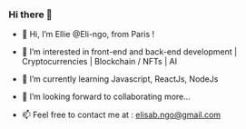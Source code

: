 ### Hi there 👋

<!--
**Eli-ngo/Eli-ngo** is a ✨ _special_ ✨ repository because its `README.md` (this file) appears on your GitHub profile.

Here are some ideas to get you started:

- 🔭 I’m currently working on ...
- 🌱 I’m currently learning ...
- 👯 I’m looking to collaborate on ...
- 🤔 I’m looking for help with ...
- 💬 Ask me about ...
- 📫 How to reach me: ...
- 😄 Pronouns: ...
- ⚡ Fun fact: ...
-->
- 👋 Hi, I’m Ellie @Eli-ngo, from Paris !
- 👀 I’m interested in front-end and back-end development | Cryptocurrencies | Blockchain / NFTs | AI
- 🌱 I’m currently learning Javascript, ReactJs, NodeJs
- 👯 I’m looking forward to collaborating more...

- 📫 Feel free to contact me at : elisab.ngo@gmail.com
